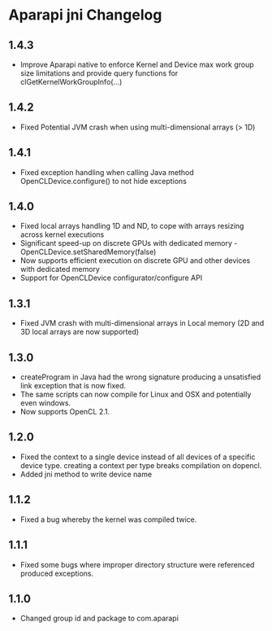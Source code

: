 # Aparapi jni Changelog

## 1.4.3

* Improve Aparapi native to enforce Kernel and Device max work group size limitations and provide query functions for clGetKernelWorkGroupInfo(...)

## 1.4.2

* Fixed Potential JVM crash when using multi-dimensional arrays (> 1D)

## 1.4.1

* Fixed exception handling when calling Java method OpenCLDevice.configure() to not hide exceptions

## 1.4.0

* Fixed local arrays handling 1D and ND, to cope with arrays resizing across kernel executions
* Significant speed-up on discrete GPUs with dedicated memory - OpenCLDevice.setSharedMemory(false)
* Now supports efficient execution on discrete GPU and other devices with dedicated memory
* Support for OpenCLDevice configurator/configure API

## 1.3.1

* Fixed JVM crash with multi-dimensional arrays in Local memory (2D and 3D local arrays are now supported)

## 1.3.0

* createProgram in Java had the wrong signature producing a unsatisfied link exception that is now fixed.
* The same scripts can now compile for Linux and OSX and potentially even windows.
* Now supports OpenCL 2.1.

## 1.2.0

* Fixed the context to a single device instead of all devices of a specific device type. creating a context per type breaks compilation on dopencl.
* Added jni method to write device name

## 1.1.2

* Fixed a bug whereby the kernel was compiled twice.

## 1.1.1

* Fixed some bugs where improper directory structure were referenced produced exceptions.

## 1.1.0

* Changed group id and package to com.aparapi
